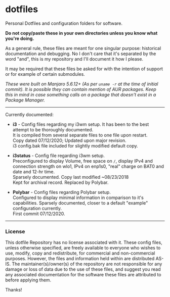 # dotfiles
Personal Dotfiles and configuration folders for software.

**Do not copy/paste these in your own directories unless you know what you're doing.**

As a general rule, these files are meant for one singular purpose: historical documentation and debugging.
No I don't care that it's separated by the word "and", this is my repository and I'll document it how I please.

It may be required that these files be asked for with the intention of support or for example of certain submodules.

*These were built on Manjaro 5.6.12+ (As per `uname -r` at the time of initial commit). It is possible they can contain mention of AUR packages. Keep this in mind in case something calls on a package that doesn't exist in a Package Manager.*

------

Currently documented:

- **i3** - Config files regarding my i3wm setup. It has been to the best attempt to be thoroughly documented. \
It is compiled from several separate files to one file upon restart. \
Copy dated 07/12/2020; Updated upon major revision.\
i3 config.bak file included for slightly modified default copy.


- **i3status** - Config file regarding i3wm setup.\
Preconfigured to display Volume, free space on `/`, display IPv4 and connection strength on wlo1, IPv4 on enp1s0, "real" charge on BAT0 and date and 12-hr time.\
Sparsely documented. Copy last modified ~08/23/2018\
Kept for archival record. Replaced by Polybar.


- **Polybar** - Config files regarding Polybar setup.\
Configured to display minimal information in comparison to it's capabilities. Sparsely documented, closer to a default "example" configuration currently.\
First commit 07/12/2020.

------

### License

This dotfile Repository has no license associated with it. These config files, unless otherwise specified, are freely available to everyone who wishes to use, modify, copy and redistribute, for commercial and non-commercial purposes. However, the files and information held within are distributed AS-IS. The maintainer(s)/owner(s) of the repository are not responsible for any damage or loss of data due to the use of these files, and suggest you read any associated documentation for the software these files are attributed to before applying them.

Thanks!

